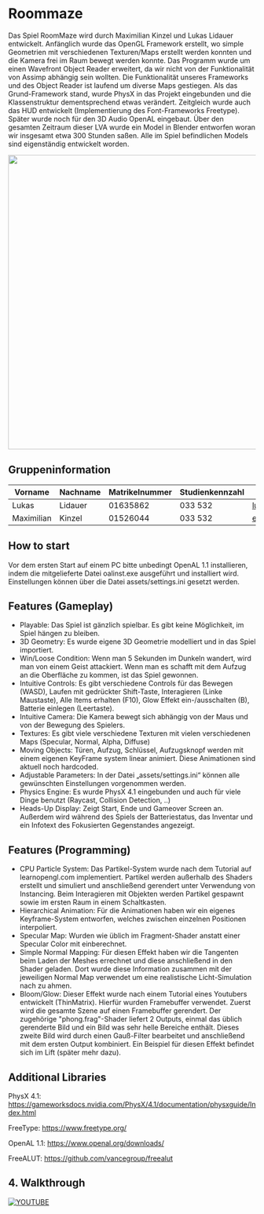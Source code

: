 # Roommaze

Das Spiel RoomMaze wird durch Maximilian Kinzel und Lukas Lidauer entwickelt. Anfänglich
wurde das OpenGL Framework erstellt, wo simple Geometrien mit verschiedenen
Texturen/Maps erstellt werden konnten und die Kamera frei im Raum bewegt werden
konnte. Das Programm wurde um einen Wavefront Object Reader erweitert, da wir nicht
von der Funktionalität von Assimp abhängig sein wollten. Die Funktionalität unseres
Frameworks und des Object Reader ist laufend um diverse Maps gestiegen. Als das
Grund-Framework stand, wurde PhysX in das Projekt eingebunden und die Klassenstruktur
dementsprechend etwas verändert. Zeitgleich wurde auch das HUD entwickelt
(Implementierung des Font-Frameworks Freetype). Später wurde noch für den 3D Audio
OpenAL eingebaut. Über den gesamten Zeitraum dieser LVA wurde ein Model in Blender
entworfen woran wir insgesamt etwa 300 Stunden saßen. Alle im Spiel befindlichen Models
sind eigenständig entwickelt worden.

<img src="https://user-images.githubusercontent.com/2223159/224984953-f37c35cf-a03f-4ac6-917e-6dcf71a7b1d3.png" width="600">

## Gruppeninformation
Vorname | Nachname | Matrikelnummer | Studienkennzahl | E-Mail
--- | --- | --- | --- | ---
Lukas | Lidauer | 01635862 | 033 532 | lukas.lidauer@tuwien.ac.at
Maximilian |	Kinzel |	01526044 |	033 532 | e1526044@student.tuwien.ac.at

## How to start
Vor dem ersten Start auf einem PC bitte unbedingt OpenAL 1.1 installieren, indem die
mitgelieferte Datei oalinst.exe ausgeführt und installiert wird. Einstellungen können über die
Datei assets/settings.ini gesetzt werden.

## Features (Gameplay)
- Playable: Das Spiel ist gänzlich spielbar. Es gibt keine Möglichkeit, im Spiel hängen zu
bleiben.
- 3D Geometry: Es wurde eigene 3D Geometrie modelliert und in das Spiel importiert.
- Win/Loose Condition: Wenn man 5 Sekunden im Dunkeln wandert, wird man von
einem Geist attackiert. Wenn man es schafft mit dem Aufzug an die Oberfläche zu
kommen, ist das Spiel gewonnen.
- Intuitive Controls: Es gibt verschiedene Controls für das Bewegen (WASD), Laufen mit
gedrückter Shift-Taste, Interagieren (Linke Maustaste), Alle Items erhalten (F10),
Glow Effekt ein-/ausschalten (B), Batterie einlegen (Leertaste).
- Intuitive Camera: Die Kamera bewegt sich abhängig von der Maus und von der
Bewegung des Spielers.
- Textures: Es gibt viele verschiedene Texturen mit vielen verschiedenen Maps
(Specular, Normal, Alpha, Diffuse)
- Moving Objects: Türen, Aufzug, Schlüssel, Aufzugsknopf werden mit einem eigenen
KeyFrame system linear animiert. Diese Animationen sind aktuell noch hardcoded.
- Adjustable Parameters: In der Datei „assets/settings.ini“ können alle gewünschten
Einstellungen vorgenommen werden.
- Physics Engine: Es wurde PhysX 4.1 eingebunden und auch für viele Dinge benutzt
(Raycast, Collision Detection, ..)
- Heads-Up Display: Zeigt Start, Ende und Gameover Screen an. Außerdem wird
während des Spiels der Batteriestatus, das Inventar und ein Infotext des Fokusierten
Gegenstandes angezeigt.

## Features (Programming)
- CPU Particle System: Das Partikel-System wurde nach dem Tutorial auf
learnopengl.com implementiert. Partikel werden außerhalb des Shaders erstellt und
simuliert und anschließend gerendert unter Verwendung von Instancing. Beim
Interagieren mit Objekten werden Partikel gespawnt sowie im ersten Raum in einem
Schaltkasten.
- Hierarchical Animation: Für die Animationen haben wir ein eigenes Keyframe-System
entworfen, welches zwischen einzelnen Positionen interpoliert.
- Specular Map: Wurden wie üblich im Fragment-Shader anstatt einer Specular Color
mit einberechnet.
- Simple Normal Mapping: Für diesen Effekt haben wir die Tangenten beim Laden der
Meshes errechnet und diese anschließend in den Shader geladen. Dort wurde diese
Information zusammen mit der jeweiligen Normal Map verwendet um eine
realistische Licht-Simulation nach zu ahmen.
- Bloom/Glow: Dieser Effekt wurde nach einem Tutorial eines Youtubers entwickelt
(ThinMatrix). Hierfür wurden Framebuffer verwendet. Zuerst wird die gesamte Szene
auf einen Framebuffer gerendert. Der zugehörige "phong.frag"-Shader liefert 2
Outputs, einmal das üblich gerenderte Bild und ein Bild was sehr helle Bereiche
enthält. Dieses zweite Bild wird durch einen Gauß-Filter bearbeitet und anschließend
mit dem ersten Output kombiniert. Ein Beispiel für diesen Effekt befindet sich im Lift
(später mehr dazu).

## Additional Libraries
PhysX 4.1: https://gameworksdocs.nvidia.com/PhysX/4.1/documentation/physxguide/Index.html

FreeType: https://www.freetype.org/

OpenAL 1.1: https://www.openal.org/downloads/

FreeALUT: https://github.com/vancegroup/freealut

## 4. Walkthrough
[![YOUTUBE](https://user-images.githubusercontent.com/2223159/224563567-3b27facf-7d50-4258-8bc0-7f5e3c8b1a6f.svg)](https://youtu.be/p_cL7sfWz5g)
